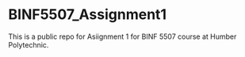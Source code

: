 # BINF5507_Assignment1
This is a public repo for Asiignment 1 for BINF 5507 course at Humber Polytechnic.
